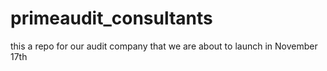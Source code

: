 # primeaudit_consultants
this a repo for our audit company that we are about to launch in November 17th
